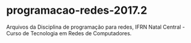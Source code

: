 # programacao-redes-2017.2
Arquivos da Disciplina de programação para redes, IFRN Natal Central - Curso de Tecnologia em Redes de Computadores.
